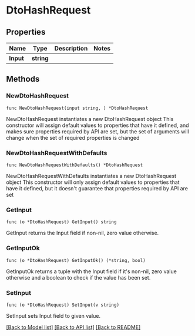 # DtoHashRequest

## Properties

Name | Type | Description | Notes
------------ | ------------- | ------------- | -------------
**Input** | **string** |  | 

## Methods

### NewDtoHashRequest

`func NewDtoHashRequest(input string, ) *DtoHashRequest`

NewDtoHashRequest instantiates a new DtoHashRequest object
This constructor will assign default values to properties that have it defined,
and makes sure properties required by API are set, but the set of arguments
will change when the set of required properties is changed

### NewDtoHashRequestWithDefaults

`func NewDtoHashRequestWithDefaults() *DtoHashRequest`

NewDtoHashRequestWithDefaults instantiates a new DtoHashRequest object
This constructor will only assign default values to properties that have it defined,
but it doesn't guarantee that properties required by API are set

### GetInput

`func (o *DtoHashRequest) GetInput() string`

GetInput returns the Input field if non-nil, zero value otherwise.

### GetInputOk

`func (o *DtoHashRequest) GetInputOk() (*string, bool)`

GetInputOk returns a tuple with the Input field if it's non-nil, zero value otherwise
and a boolean to check if the value has been set.

### SetInput

`func (o *DtoHashRequest) SetInput(v string)`

SetInput sets Input field to given value.



[[Back to Model list]](../README.md#documentation-for-models) [[Back to API list]](../README.md#documentation-for-api-endpoints) [[Back to README]](../README.md)


